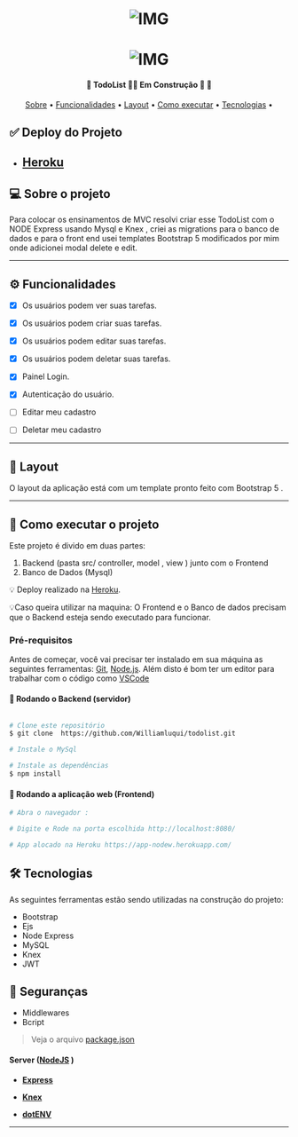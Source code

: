 
<h1 align="center">
    <img alt="IMG" title="IMG" src="https://user-images.githubusercontent.com/88260564/187847393-31ddfdb6-96c9-444c-9e37-7b7b4bccbad7.png"  />
</h1>

<h1 align="center">
    <img alt="IMG" title="IMG" src="https://user-images.githubusercontent.com/88260564/192156742-ac721179-cd01-478b-82ed-159374d4ce34.png"  />
</h1>



<h4 align="center"> 
	🚧  TodoList 👨‍💻 Em Construção 🚀 🚧
</h4>

<p align="center">
 <a href="#-sobre-o-projeto">Sobre</a> •
 <a href="#-funcionalidades">Funcionalidades</a> •
 <a href="#-layout">Layout</a> • 
 <a href="#-como-executar-o-projeto">Como executar</a> • 
 <a href="#-tecnologias">Tecnologias</a> • 
</p>

## ✅  Deploy do Projeto

- ## [Heroku](https://app-nodew.herokuapp.com/)

## 💻 Sobre o projeto

Para colocar os ensinamentos de MVC resolvi criar esse TodoList com o NODE Express usando Mysql e Knex , 
criei as migrations para o banco de dados e para o front end usei templates Bootstrap 5 modificados por mim onde adicionei modal delete e edit.


---

## ⚙️ Funcionalidades
- [x] Os usuários podem ver suas tarefas.
- [x] Os usuários podem criar suas tarefas.
- [x] Os usuários podem editar suas tarefas.
- [x] Os usuários podem deletar suas tarefas.
- [x] Painel Login.
- [x] Autenticação do usuário.
- [ ] Editar meu cadastro
- [ ] Deletar meu cadastro




---

## 🎨 Layout

O layout da aplicação está com um template pronto feito com Bootstrap 5 .



---

## 🚀 Como executar o projeto

Este projeto é divido em duas partes:
1. Backend (pasta src/ controller, model , view ) junto com o Frontend
2. Banco de Dados (Mysql)

💡 Deploy realizado na [Heroku](https://app-nodew.herokuapp.com/). 

💡Caso queira utilizar na maquina: O Frontend e o Banco de dados precisam que o Backend esteja sendo executado para funcionar.

### Pré-requisitos

Antes de começar, você vai precisar ter instalado em sua máquina as seguintes ferramentas:
[Git](https://git-scm.com), [Node.js](https://nodejs.org/en/). 
Além disto é bom ter um editor para trabalhar com o código como [VSCode](https://code.visualstudio.com/)

#### 🎲 Rodando o Backend (servidor)

```bash

# Clone este repositório
$ git clone  https://github.com/Williamluqui/todolist.git

# Instale o MySql

# Instale as dependências
$ npm install

```

#### 🧭 Rodando a aplicação web (Frontend)

```bash
# Abra o navegador :

# Digite e Rode na porta escolhida http://localhost:8080/

# App alocado na Heroku https://app-nodew.herokuapp.com/


```
## 🛠 Tecnologias

As seguintes ferramentas estão sendo utilizadas na construção do projeto:

+ Bootstrap
+ Ejs
+ Node Express
+ MySQL
+ Knex
+ JWT

## 🔐 Seguranças
+ Middlewares
+ Bcript 

> Veja o arquivo  [package.json](https://github.com/Williamluqui/todolist/blob/main/package.json)

#### [](https://github.com/Williamluqui/todolist)**Server**  ([NodeJS](https://nodejs.org/en/)  )

-   **[Express](https://expressjs.com/)**

-   **[Knex](https://knexjs.org/)**

-   **[dotENV](https://github.com/motdotla/dotenv)**






---

## 

